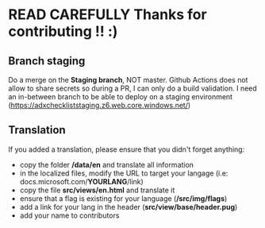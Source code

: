# READ CAREFULLY Thanks for contributing !! :)

## Branch staging

Do a merge on the **Staging branch**, NOT master. Github Actions does not allow to share secrets so during a PR, I can only do a build validation. I need an in-between branch to be able to deploy on a staging environment (https://adxcheckliststaging.z6.web.core.windows.net/)

## Translation

If you added a translation, please ensure that you didn't forget anything:

- copy the folder **/data/en** and translate all information
- in the localized files, modify the URL to target your langage (i.e: docs.microsoft.com/**YOURLANG**/link)
- copy the file **src/views/en.html** and translate it
- ensure that a flag is existing for your language (**/src/img/flags**)
- add a link for your lang in the header (**src/view/base/header.pug**)
- add your name to contributors